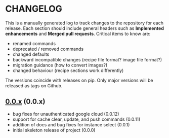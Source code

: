 # CHANGELOG

This is a manually generated log to track changes to the repository for each release.
Each section should include general headers such as **Implemented enhancements**
and **Merged pull requests**. Critical items to know are:

 - renamed commands
 - deprecated / removed commands
 - changed defaults
 - backward incompatible changes (recipe file format? image file format?)
 - migration guidance (how to convert images?)
 - changed behaviour (recipe sections work differently)

The versions coincide with releases on pip. Only major versions will be released as tags on Github.

## [0.0.x](https://github.com/converged-computing/cloud-select/tree/main) (0.0.x)
 - bug fixes for unauthenticated google cloud (0.0.12)
 - support for cache clear, update, and push commands (0.0.11)
 - addition of docs and bug fixes for instance select (0.0.1)
 - initial skeleton release of project (0.0.0)
